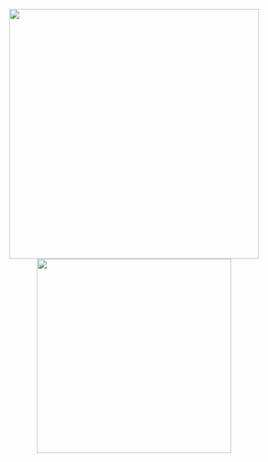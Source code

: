 
<!-- [![GitHub Action Stats](https://github-readme-stats.vercel.app/api?username=mudox&count_private=true&show_icons=true&hide_title=true&hide_border=true&include_all_commits=true)](https://github.com/mudox/github-readme-stats)

[![Top Langs](https://github-readme-stats.vercel.app/api/top-langs/?username=mudox&hide_border=true&layout=compact&hide_title=true&langs_count=10)](https://github.com/mudox/github-readme-stats) -->

<!-- [![Trophy](https://github-profile-trophy.vercel.app/?username=mudox&margin-w=15&margin-h=15&no-bg=true&no-frame=true&column=4)](https://github.com/mudox/github-profile-trophy) -->

<p align="center">
<img src="https://github-readme-stats.vercel.app/api?username=mudox&count_private=true&show_icons=true&hide_title=true&hide_border=true&include_all_commits=true" width=450px>
<img src="https://github-readme-stats.vercel.app/api/top-langs/?username=mudox&hide_border=true&layout=compact&hide_title=true&langs_count=8&hide=HTML,CSS"  width=350px>
</p>
